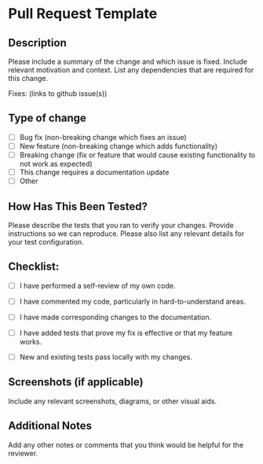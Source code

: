 # Pull Request Template

## Description
Please include a summary of the change and which issue is fixed. Include relevant motivation and context. List any dependencies that are required for this change.

Fixes: (links to github issue(s))

## Type of change
- [ ] Bug fix (non-breaking change which fixes an issue)
- [ ] New feature (non-breaking change which adds functionality)
- [ ] Breaking change (fix or feature that would cause existing functionality to not work as expected)
- [ ] This change requires a documentation update
- [ ] Other

## How Has This Been Tested?
Please describe the tests that you ran to verify your changes. Provide instructions so we can reproduce. Please also list any relevant details for your test configuration.

## Checklist:
- [ ] I have performed a self-review of my own code.
- [ ] I have commented my code, particularly in hard-to-understand areas.
- [ ] I have made corresponding changes to the documentation.
- [ ] I have added tests that prove my fix is effective or that my feature works.
- [ ] New and existing tests pass locally with my changes.


## Screenshots (if applicable)
Include any relevant screenshots, diagrams, or other visual aids.

## Additional Notes
Add any other notes or comments that you think would be helpful for the reviewer.
